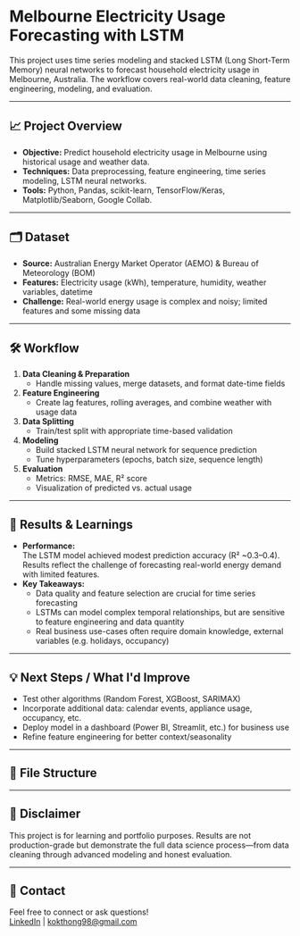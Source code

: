 # Melbourne Electricity Usage Forecasting with LSTM

This project uses time series modeling and stacked LSTM (Long Short-Term Memory) neural networks to forecast household electricity usage in Melbourne, Australia. The workflow covers real-world data cleaning, feature engineering, modeling, and evaluation.

---

## 📈 Project Overview

- **Objective:** Predict household electricity usage in Melbourne using historical usage and weather data.
- **Techniques:** Data preprocessing, feature engineering, time series modeling, LSTM neural networks.
- **Tools:** Python, Pandas, scikit-learn, TensorFlow/Keras, Matplotlib/Seaborn, Google Collab.

---

## 🗂️ Dataset

- **Source:** Australian Energy Market Operator (AEMO) & Bureau of Meteorology (BOM)
- **Features:** Electricity usage (kWh), temperature, humidity, weather variables, datetime
- **Challenge:** Real-world energy usage is complex and noisy; limited features and some missing data

---

## 🛠️ Workflow

1. **Data Cleaning & Preparation**
    - Handle missing values, merge datasets, and format date-time fields
2. **Feature Engineering**
    - Create lag features, rolling averages, and combine weather with usage data
3. **Data Splitting**
    - Train/test split with appropriate time-based validation
4. **Modeling**
    - Build stacked LSTM neural network for sequence prediction
    - Tune hyperparameters (epochs, batch size, sequence length)
5. **Evaluation**
    - Metrics: RMSE, MAE, R² score
    - Visualization of predicted vs. actual usage

---

## 🔎 Results & Learnings

- **Performance:**  
  The LSTM model achieved modest prediction accuracy (R² ~0.3–0.4). Results reflect the challenge of forecasting real-world energy demand with limited features.
- **Key Takeaways:**
    - Data quality and feature selection are crucial for time series forecasting
    - LSTMs can model complex temporal relationships, but are sensitive to feature engineering and data quantity
    - Real business use-cases often require domain knowledge, external variables (e.g. holidays, occupancy)

---

## 💡 Next Steps / What I'd Improve

- Test other algorithms (Random Forest, XGBoost, SARIMAX)
- Incorporate additional data: calendar events, appliance usage, occupancy, etc.
- Deploy model in a dashboard (Power BI, Streamlit, etc.) for business use
- Refine feature engineering for better context/seasonality

---

## 📁 File Structure

---

## 📝 Disclaimer

This project is for learning and portfolio purposes. Results are not production-grade but demonstrate the full data science process—from data cleaning through advanced modeling and honest evaluation.

---

## 🔗 Contact

Feel free to connect or ask questions!  
[LinkedIn](https://www.linkedin.com/in/kok-thong-ong-71ab59221/) | kokthong98@gmail.com




